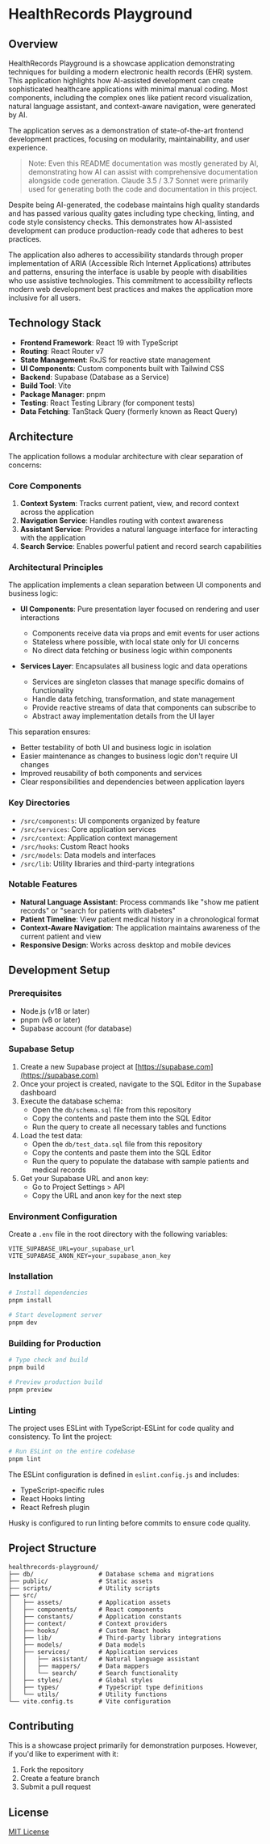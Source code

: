 # HealthRecords Playground

## Overview

HealthRecords Playground is a showcase application demonstrating techniques for building a modern electronic health records (EHR) system. This application highlights how AI-assisted development can create sophisticated healthcare applications with minimal manual coding. Most components, including the complex ones like patient record visualization, natural language assistant, and context-aware navigation, were generated by AI.

The application serves as a demonstration of state-of-the-art frontend development practices, focusing on modularity, maintainability, and user experience.

> Note: Even this README documentation was mostly generated by AI, demonstrating how AI can assist with comprehensive documentation alongside code generation. Claude 3.5 / 3.7 Sonnet were primarily used for generating both the code and documentation in this project.

Despite being AI-generated, the codebase maintains high quality standards and has passed various quality gates including type checking, linting, and code style consistency checks. This demonstrates how AI-assisted development can produce production-ready code that adheres to best practices.

The application also adheres to accessibility standards through proper implementation of ARIA (Accessible Rich Internet Applications) attributes and patterns, ensuring the interface is usable by people with disabilities who use assistive technologies. This commitment to accessibility reflects modern web development best practices and makes the application more inclusive for all users.

## Technology Stack

- **Frontend Framework**: React 19 with TypeScript
- **Routing**: React Router v7
- **State Management**: RxJS for reactive state management
- **UI Components**: Custom components built with Tailwind CSS
- **Backend**: Supabase (Database as a Service)
- **Build Tool**: Vite
- **Package Manager**: pnpm
- **Testing**: React Testing Library (for component tests)
- **Data Fetching**: TanStack Query (formerly known as React Query)

## Architecture

The application follows a modular architecture with clear separation of concerns:

### Core Components

1. **Context System**: Tracks current patient, view, and record context across the application
2. **Navigation Service**: Handles routing with context awareness
3. **Assistant Service**: Provides a natural language interface for interacting with the application
4. **Search Service**: Enables powerful patient and record search capabilities

### Architectural Principles

The application implements a clean separation between UI components and business logic:

- **UI Components**: Pure presentation layer focused on rendering and user interactions
  - Components receive data via props and emit events for user actions
  - Stateless where possible, with local state only for UI concerns
  - No direct data fetching or business logic within components

- **Services Layer**: Encapsulates all business logic and data operations
  - Services are singleton classes that manage specific domains of functionality
  - Handle data fetching, transformation, and state management
  - Provide reactive streams of data that components can subscribe to
  - Abstract away implementation details from the UI layer

This separation ensures:
- Better testability of both UI and business logic in isolation
- Easier maintenance as changes to business logic don't require UI changes
- Improved reusability of both components and services
- Clear responsibilities and dependencies between application layers

### Key Directories

- `/src/components`: UI components organized by feature
- `/src/services`: Core application services
- `/src/context`: Application context management
- `/src/hooks`: Custom React hooks
- `/src/models`: Data models and interfaces
- `/src/lib`: Utility libraries and third-party integrations

### Notable Features

- **Natural Language Assistant**: Process commands like "show me patient records" or "search for patients with diabetes"
- **Patient Timeline**: View patient medical history in a chronological format
- **Context-Aware Navigation**: The application maintains awareness of the current patient and view
- **Responsive Design**: Works across desktop and mobile devices

## Development Setup

### Prerequisites

- Node.js (v18 or later)
- pnpm (v8 or later)
- Supabase account (for database)

### Supabase Setup

1. Create a new Supabase project at [https://supabase.com](https://supabase.com)
2. Once your project is created, navigate to the SQL Editor in the Supabase dashboard
3. Execute the database schema:
   - Open the `db/schema.sql` file from this repository
   - Copy the contents and paste them into the SQL Editor
   - Run the query to create all necessary tables and functions
4. Load the test data:
   - Open the `db/test_data.sql` file from this repository
   - Copy the contents and paste them into the SQL Editor
   - Run the query to populate the database with sample patients and medical records
5. Get your Supabase URL and anon key:
   - Go to Project Settings > API
   - Copy the URL and anon key for the next step

### Environment Configuration

Create a `.env` file in the root directory with the following variables:

```
VITE_SUPABASE_URL=your_supabase_url
VITE_SUPABASE_ANON_KEY=your_supabase_anon_key
```

### Installation

```bash
# Install dependencies
pnpm install

# Start development server
pnpm dev
```

### Building for Production

```bash
# Type check and build
pnpm build

# Preview production build
pnpm preview
```

### Linting

The project uses ESLint with TypeScript-ESLint for code quality and consistency. To lint the project:

```bash
# Run ESLint on the entire codebase
pnpm lint
```

The ESLint configuration is defined in `eslint.config.js` and includes:
- TypeScript-specific rules
- React Hooks linting
- React Refresh plugin

Husky is configured to run linting before commits to ensure code quality.

## Project Structure

```
healthrecords-playground/
├── db/                  # Database schema and migrations
├── public/              # Static assets
├── scripts/             # Utility scripts
├── src/
│   ├── assets/          # Application assets
│   ├── components/      # React components
│   ├── constants/       # Application constants
│   ├── context/         # Context providers
│   ├── hooks/           # Custom React hooks
│   ├── lib/             # Third-party library integrations
│   ├── models/          # Data models
│   ├── services/        # Application services
│   │   ├── assistant/   # Natural language assistant
│   │   ├── mappers/     # Data mappers
│   │   └── search/      # Search functionality
│   ├── styles/          # Global styles
│   ├── types/           # TypeScript type definitions
│   └── utils/           # Utility functions
└── vite.config.ts       # Vite configuration
```

## Contributing

This is a showcase project primarily for demonstration purposes. However, if you'd like to experiment with it:

1. Fork the repository
2. Create a feature branch
3. Submit a pull request

## License

[MIT License](LICENSE)
